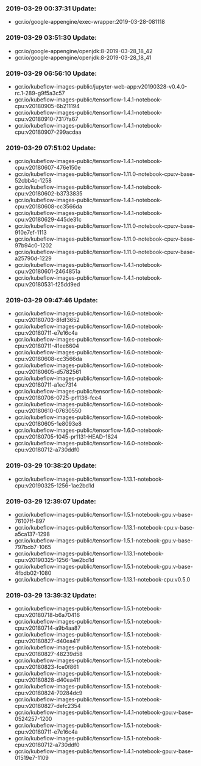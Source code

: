 ### 2019-03-29 00:37:31 Update:

- gcr.io/google-appengine/exec-wrapper:2019-03-28-081118
### 2019-03-29 03:51:30 Update:

- gcr.io/google-appengine/openjdk:8-2019-03-28_18_42
- gcr.io/google-appengine/openjdk:8-2019-03-28_18_41
### 2019-03-29 06:56:10 Update:

- gcr.io/kubeflow-images-public/jupyter-web-app:v20190328-v0.4.0-rc.1-289-g9f5a3c57
- gcr.io/kubeflow-images-public/tensorflow-1.4.1-notebook-cpu:v20180905-6b211194
- gcr.io/kubeflow-images-public/tensorflow-1.4.1-notebook-cpu:v20180910-7317fa67
- gcr.io/kubeflow-images-public/tensorflow-1.4.1-notebook-cpu:v20180907-299acdaa
### 2019-03-29 07:51:02 Update:

- gcr.io/kubeflow-images-public/tensorflow-1.4.1-notebook-cpu:v20180607-476e150e
- gcr.io/kubeflow-images-public/tensorflow-1.11.0-notebook-cpu:v-base-52cbb4c-1258
- gcr.io/kubeflow-images-public/tensorflow-1.4.1-notebook-cpu:v20180602-b3733835
- gcr.io/kubeflow-images-public/tensorflow-1.4.1-notebook-cpu:v20180608-cc3566da
- gcr.io/kubeflow-images-public/tensorflow-1.4.1-notebook-cpu:v20180629-445de31c
- gcr.io/kubeflow-images-public/tensorflow-1.11.0-notebook-cpu:v-base-910e7ef-1113
- gcr.io/kubeflow-images-public/tensorflow-1.11.0-notebook-cpu:v-base-97b94c0-1202
- gcr.io/kubeflow-images-public/tensorflow-1.11.0-notebook-cpu:v-base-a25790d-1229
- gcr.io/kubeflow-images-public/tensorflow-1.4.1-notebook-cpu:v20180601-2464851a
- gcr.io/kubeflow-images-public/tensorflow-1.4.1-notebook-cpu:v20180531-f25dd9ed
### 2019-03-29 09:47:46 Update:

- gcr.io/kubeflow-images-public/tensorflow-1.6.0-notebook-cpu:v20180703-8fdf3652
- gcr.io/kubeflow-images-public/tensorflow-1.6.0-notebook-cpu:v20180711-e7e16c4a
- gcr.io/kubeflow-images-public/tensorflow-1.6.0-notebook-cpu:v20180711-41ee6604
- gcr.io/kubeflow-images-public/tensorflow-1.6.0-notebook-cpu:v20180608-cc3566da
- gcr.io/kubeflow-images-public/tensorflow-1.6.0-notebook-cpu:v20180605-d5782561
- gcr.io/kubeflow-images-public/tensorflow-1.6.0-notebook-cpu:v20180711-a1ec7314
- gcr.io/kubeflow-images-public/tensorflow-1.6.0-notebook-cpu:v20180706-0725-pr1136-fce4
- gcr.io/kubeflow-images-public/tensorflow-1.6.0-notebook-cpu:v20180610-07630550
- gcr.io/kubeflow-images-public/tensorflow-1.6.0-notebook-cpu:v20180605-1e8093e8
- gcr.io/kubeflow-images-public/tensorflow-1.6.0-notebook-cpu:v20180705-1045-pr1131-HEAD-1824
- gcr.io/kubeflow-images-public/tensorflow-1.6.0-notebook-cpu:v20180712-a730ddf0
### 2019-03-29 10:38:20 Update:

- gcr.io/kubeflow-images-public/tensorflow-1.13.1-notebook-cpu:v20190325-1256-1ae2bd1d
### 2019-03-29 12:39:07 Update:

- gcr.io/kubeflow-images-public/tensorflow-1.5.1-notebook-gpu:v-base-76107ff-897
- gcr.io/kubeflow-images-public/tensorflow-1.13.1-notebook-cpu:v-base-a5ca137-1298
- gcr.io/kubeflow-images-public/tensorflow-1.5.1-notebook-gpu:v-base-797bcb7-1065
- gcr.io/kubeflow-images-public/tensorflow-1.13.1-notebook-cpu:v20190325-1256-1ae2bd1d
- gcr.io/kubeflow-images-public/tensorflow-1.5.1-notebook-gpu:v-base-4fbdb02-1080
- gcr.io/kubeflow-images-public/tensorflow-1.13.1-notebook-cpu:v0.5.0
### 2019-03-29 13:39:32 Update:

- gcr.io/kubeflow-images-public/tensorflow-1.5.1-notebook-cpu:v20180718-b6a70416
- gcr.io/kubeflow-images-public/tensorflow-1.5.1-notebook-cpu:v20180714-a9b4aa87
- gcr.io/kubeflow-images-public/tensorflow-1.5.1-notebook-cpu:v20180827-d40ea41f
- gcr.io/kubeflow-images-public/tensorflow-1.5.1-notebook-cpu:v20180827-48239d58
- gcr.io/kubeflow-images-public/tensorflow-1.5.1-notebook-cpu:v20180823-fce0f861
- gcr.io/kubeflow-images-public/tensorflow-1.5.1-notebook-cpu:v20180828-d40ea41f
- gcr.io/kubeflow-images-public/tensorflow-1.5.1-notebook-cpu:v20180824-70284dc9
- gcr.io/kubeflow-images-public/tensorflow-1.5.1-notebook-cpu:v20180827-defc2354
- gcr.io/kubeflow-images-public/tensorflow-1.4.1-notebook-gpu:v-base-0524257-1200
- gcr.io/kubeflow-images-public/tensorflow-1.5.1-notebook-cpu:v20180711-e7e16c4a
- gcr.io/kubeflow-images-public/tensorflow-1.5.1-notebook-cpu:v20180712-a730ddf0
- gcr.io/kubeflow-images-public/tensorflow-1.4.1-notebook-gpu:v-base-01519e7-1109
